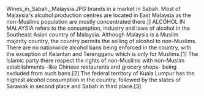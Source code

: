 Wines_in_Sabah,_Malaysia.JPG brands in a market in Sabah. Most of Malaysia's alcohol production centres are located in East Malaysia as the non-Muslims population are mostly concentrated there.]] ALCOHOL IN MALAYSIA refers to the consumption, industry and laws of alcohol in the Southeast Asian country of Malaysia. Although Malaysia is a Muslim majority country, the country permits the selling of alcohol to non-Muslims. There are no nationwide alcohol bans being enforced in the country, with the exception of Kelantan and Terengganu which is only for Muslims.[1] The Islamic party there respect the rights of non-Muslims with non-Muslim establishments -like Chinese restaurants and grocery shops- being excluded from such bans.[2] The federal territory of Kuala Lumpur has the highest alcohol consumption in the country, followed by the states of Sarawak in second place and Sabah in third place.[3]
